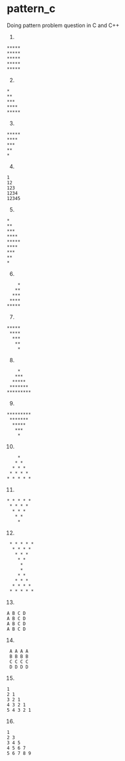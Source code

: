 # pattern_c
Doing  pattern problem question in C and C++


 1.
 
	*****
	*****
	*****
	*****
	*****
	
2.

	*
	**
	***
	****
	*****

3.

	*****
	****
	***
	**
	*
	
4.

	1
	12
	123
	1234
	12345
5.

	*
	**
	***
	****
	*****
	****
	***
	**
	*
6.
 
        *
       ** 
      ***
     ****
    *****
 
7.

    *****
     ****
      ***
       **
        *
   	 
8.

        *
       ***
      *****
     *******
    *********
9.

    *********
     *******
      *****
       ***
        *
10.

        *
       * *
      * * *
     * * * *
    * * * * *
       
11.

    * * * * *
     * * * *
      * * *
       * *
        *

12.

     * * * * *
      * * * *
       * * *
        * *
         *
         *
        * *
       * * *
      * * * *
     * * * * *
13.

	A B C D
	A B C D
	A B C D
	A B C D
 14.
 
	 A A A A
	 B B B B
	 C C C C
	 D D D D
15.

	1
	2 1
	3 2 1
	4 3 2 1
	5 4 3 2 1
16.

	1 
	2 3
	3 4 5
	4 5 6 7
	5 6 7 8 9
   
   
   
   
   
   
   
   
   
   
   
   
   
   
   
   
   
   
  
  
  
  
